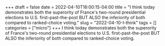 +++draft = falsedate = 2022-04-10T16:00:15-04:00title = "I think today demonstrates both the superority of France's two-round presidential elections to U.S. first-past-the-post BUT ALSO the inferiority of both compared to ranked-choice voting."slug = "2022-04-10-I-think"tags = []categories = ["micro"]+++I think today demonstrates both the superority of France's two-round presidential elections to U.S. first-past-the-post BUT ALSO the inferiority of both compared to ranked-choice voting.